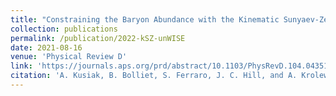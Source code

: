 ```yaml
---
title: "Constraining the Baryon Abundance with the Kinematic Sunyaev-Zel'dovich Effect: Projected-Field Detection Using Planck, WMAP, and unWISE"
collection: publications
permalink: /publication/2022-kSZ-unWISE
date: 2021-08-16
venue: 'Physical Review D'
link: 'https://journals.aps.org/prd/abstract/10.1103/PhysRevD.104.043518'
citation: 'A. Kusiak, B. Bolliet, S. Ferraro, J. C. Hill, and A. Krolewski. "Constraining the Baryon Abundance with the Kinematic Sunyaev-Zel`dovich Effect: Projected-Field Detection Using Planck, WMAP, and unWISE" (2021). Phys. Rev. D, 104, 043518.'
---
```

